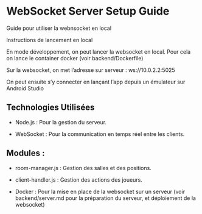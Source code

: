 # WebSocket Server Setup Guide


Guide pour utiliser la webnsocket en local 

Instructions de lancement en local 

En mode développement, on peut lancer la websocket en local. Pour cela on lance le container docker (voir backend/Dockerfile) 

Sur la websocket, on met l’adresse sur serveur : ws://10.0.2.2:5025 

On peut ensuite s’y connecter en lançant l’app depuis un émulateur sur Android Studio 

 
## Technologies Utilisées 

- Node.js : Pour la gestion du serveur. 

- WebSocket : Pour la communication en temps réel entre les clients. 

## Modules : 

- room-manager.js : Gestion des salles et des positions. 

- client-handler.js : Gestion des actions des joueurs. 

- Docker : Pour la mise en place de la websocket sur un serveur (voir backend/server.md pour la préparation du serveur, et déploiement de la websocket) 